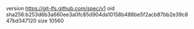 version https://git-lfs.github.com/spec/v1
oid sha256:b253d6b3a660ee3a0fc85d904da10158b488be5f2acb87bb2e39c847bd347120
size 10560

